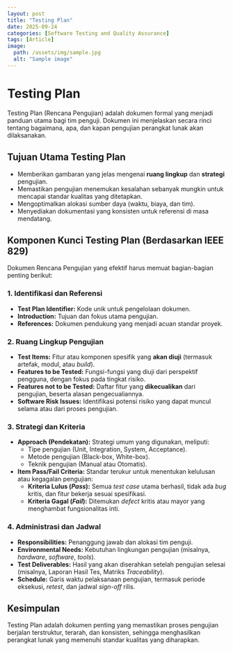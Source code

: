 ```yaml
---
layout: post
title: "Testing Plan"
date: 2025-09-24
categories: [Software Testing and Quality Assurance]
tags: [Article]
image:
  path: /assets/img/sample.jpg
  alt: "Sample image"
---
```

# Testing Plan

Testing Plan (Rencana Pengujian) adalah dokumen formal yang menjadi panduan utama bagi tim penguji. Dokumen ini menjelaskan secara rinci tentang bagaimana, apa, dan kapan pengujian perangkat lunak akan dilaksanakan.

## Tujuan Utama Testing Plan

* Memberikan gambaran yang jelas mengenai **ruang lingkup** dan **strategi** pengujian.
* Memastikan pengujian menemukan kesalahan sebanyak mungkin untuk mencapai standar kualitas yang ditetapkan.
* Mengoptimalkan alokasi sumber daya (waktu, biaya, dan tim).
* Menyediakan dokumentasi yang konsisten untuk referensi di masa mendatang.

## Komponen Kunci Testing Plan (Berdasarkan IEEE 829)

Dokumen Rencana Pengujian yang efektif harus memuat bagian-bagian penting berikut:

### 1. Identifikasi dan Referensi

* **Test Plan Identifier:** Kode unik untuk pengelolaan dokumen.
* **Introduction:** Tujuan dan fokus utama pengujian.
* **References:** Dokumen pendukung yang menjadi acuan standar proyek.

### 2. Ruang Lingkup Pengujian

* **Test Items:** Fitur atau komponen spesifik yang **akan diuji** (termasuk artefak, modul, atau *build*).
* **Features to be Tested:** Fungsi-fungsi yang diuji dari perspektif pengguna, dengan fokus pada tingkat risiko.
* **Features not to be Tested:** Daftar fitur yang **dikecualikan** dari pengujian, beserta alasan pengecualiannya.
* **Software Risk Issues:** Identifikasi potensi risiko yang dapat muncul selama atau dari proses pengujian.

### 3. Strategi dan Kriteria

* **Approach (Pendekatan):** Strategi umum yang digunakan, meliputi:
    * Tipe pengujian (Unit, Integration, System, Acceptance).
    * Metode pengujian (Black-box, White-box).
    * Teknik pengujian (Manual atau Otomatis).
* **Item Pass/Fail Criteria:** Standar terukur untuk menentukan kelulusan atau kegagalan pengujian:
    * **Kriteria Lulus (*Pass*):** Semua *test case* utama berhasil, tidak ada *bug* kritis, dan fitur bekerja sesuai spesifikasi.
    * **Kriteria Gagal (*Fail*):** Ditemukan *defect* kritis atau mayor yang menghambat fungsionalitas inti.

### 4. Administrasi dan Jadwal

* **Responsibilities:** Penanggung jawab dan alokasi tim penguji.
* **Environmental Needs:** Kebutuhan lingkungan pengujian (misalnya, *hardware*, *software*, *tools*).
* **Test Deliverables:** Hasil yang akan diserahkan setelah pengujian selesai (misalnya, Laporan Hasil Tes, Matriks *Traceability*).
* **Schedule:** Garis waktu pelaksanaan pengujian, termasuk periode eksekusi, *retest*, dan jadwal *sign-off* rilis.

## Kesimpulan

Testing Plan adalah dokumen penting yang memastikan proses pengujian berjalan terstruktur, terarah, dan konsisten, sehingga menghasilkan perangkat lunak yang memenuhi standar kualitas yang diharapkan.